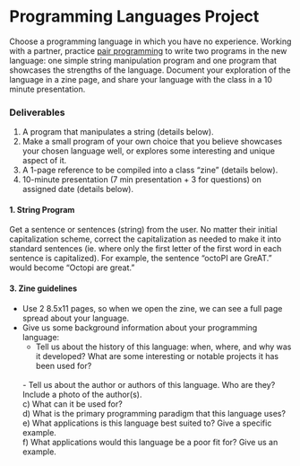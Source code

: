 # Programming Languages Project
Choose a programming language in which you have no experience. Working with a partner, practice [pair programming](https://en.wikipedia.org/wiki/Pair_programming) to write two programs in the new language: one simple string manipulation program and one program that showcases the strengths of the language. Document your exploration of the language in a zine page, and share your language with the class in a 10 minute presentation. 

### Deliverables 
1.  A program that manipulates a string (details below).
2. Make a small program of your own choice that you believe showcases your chosen language well, or explores some interesting and unique aspect of it.
3. A 1-page reference to be compiled into a class “zine” (details below).
4. 10-minute presentation (7 min presentation + 3 for questions) on assigned date (details below).

#### 1. String Program
Get a sentence or sentences (string) from the user. No matter their initial capitalization scheme, correct the capitalization as needed to make it into standard sentences (ie. where only the first letter of the first word in each sentence is capitalized). For example, the sentence “octoPI are GreAT.” would become “Octopi are great.”

#### 3. Zine guidelines
* Use 2 8.5x11 pages, so when we open the zine, we can see a full page spread about your language. 
* Give us some background information about your programming language:
     - Tell us about the history of this language: when, where, and why was it developed? What are some interesting or notable projects it has been used for? 
    <br/>
    - Tell us about the author or authors of this language. Who are they? Include a photo of the author(s). 
    <br/>
    c) What can it be used for? 
    <br/>
    d) What is the primary programming paradigm that this language uses?
    <br/>
    e) What applications is this language best suited to? Give a specific example.
    <br/>
    f) What applications would this language be a poor fit for? Give us an example.


